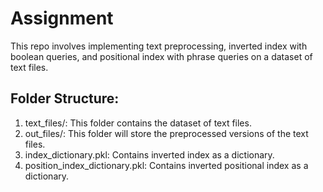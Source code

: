 # Assignment

This repo involves implementing text preprocessing, inverted index with boolean queries, and positional index with phrase queries on a dataset of text files.

## Folder Structure:

1. text_files/: This folder contains the dataset of text files.
2. out_files/: This folder will store the preprocessed versions of the text files.
3. index_dictionary.pkl: Contains inverted index as a dictionary.
4. position_index_dictionary.pkl: Contains inverted positional index as a dictionary.





